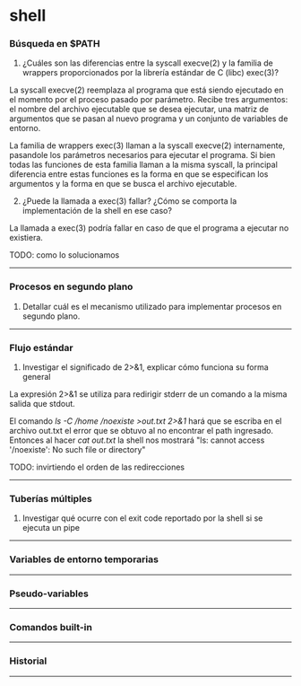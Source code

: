 # shell

### Búsqueda en $PATH

1. ¿Cuáles son las diferencias entre la syscall execve(2) y la familia de wrappers proporcionados por la librería estándar de C (libc) exec(3)?

La syscall execve(2) reemplaza al programa que está siendo ejecutado en el momento
por el proceso pasado por parámetro. Recibe tres argumentos: el nombre del archivo 
ejecutable que se desea ejecutar, una matriz de argumentos que se pasan al nuevo 
programa y un conjunto de variables de entorno.

La familia de wrappers exec(3) llaman a la syscall execve(2) internamente, pasandole
los parámetros necesarios para ejecutar el programa. Si bien todas las funciones de esta
familia llaman a la misma syscall, la principal diferencia entre estas funciones es 
la forma en que se especifican los argumentos y la forma en que se busca el archivo ejecutable. 


2. ¿Puede la llamada a exec(3) fallar? ¿Cómo se comporta la implementación de la shell en ese caso?

La llamada a exec(3) podría fallar en caso de que el programa a ejecutar no existiera. 

TODO: como lo solucionamos


---

### Procesos en segundo plano

1. Detallar cuál es el mecanismo utilizado para implementar procesos en segundo plano.


---

### Flujo estándar

1. Investigar el significado de 2>&1, explicar cómo funciona su forma general

La expresión 2>&1 se utiliza para redirigir stderr de un comando a la misma 
salida que stdout.

El comando  _ls -C /home /noexiste >out.txt 2>&1_ hará que se escriba en el 
archivo out.txt el error que se obtuvo al no encontrar el path ingresado. 
Entonces al hacer _cat out.txt_ la shell nos mostrará "ls: cannot access 
'/noexiste': No such file or directory"

TODO:  invirtiendo el orden de las redirecciones

---

### Tuberías múltiples

1. Investigar qué ocurre con el exit code reportado por la shell si se ejecuta un pipe

---

### Variables de entorno temporarias

---

### Pseudo-variables

---

### Comandos built-in

---

### Historial

---
